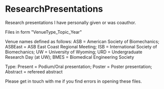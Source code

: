 # ResearchPresentations
Research presentations I have personally given or was coauthor.

Files in form "VenueType_Topic_Year" 

Venue names defined as follows:
  ASB = American Society of Biomechanics; ASBEast = ASB East Coast Regional Meeting; 
  ISB = International Society of Biomechanics; UW = University of Wyoming; 
  URD = Undergraduate Research Day (at UW); BMES = Biomedical Engineering Society
  
Type:
  Present = Podium/Oral presentation; Poster = Poster presentation; Abstract = refereed abstract
  
Please get in touch with me if you find errors in opening these files.

